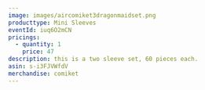 ```yaml
---
image: images/aircomiket3dragonmaidset.png
producttype: Mini Sleeves
eventId: iuq6O2mCN
pricings:
  - quantity: 1
    price: 47
description: this is a two sleeve set, 60 pieces each.
asin: s-i3FJVWfdV
merchandise: comiket
---
```

